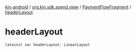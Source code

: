 [kin-android](../../index.md) / [org.kin.sdk.spend.view](../index.md) / [PaymentFlowFragment](index.md) / [headerLayout](./header-layout.md)

# headerLayout

`lateinit var headerLayout: LinearLayout`